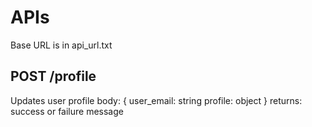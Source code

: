 # APIs
Base URL is in api_url.txt
## POST /profile
Updates user profile
body: {
    user_email: string
    profile: object
}
returns: success or failure message
